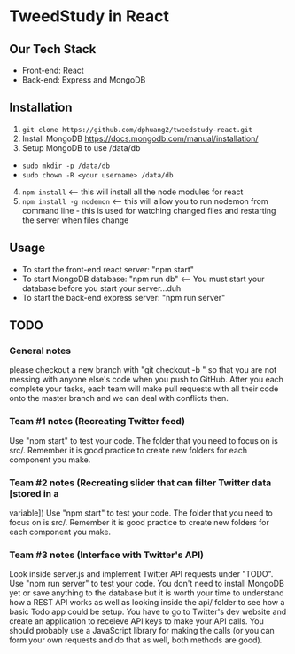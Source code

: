 # TweedStudy in React

## Our Tech Stack
 - Front-end: React
 - Back-end: Express and MongoDB

## Installation
1. ```git clone https://github.com/dphuang2/tweedstudy-react.git```
2. Install MongoDB https://docs.mongodb.com/manual/installation/
3. Setup MongoDB to use /data/db
 - ```sudo mkdir -p /data/db```
 - ```sudo chown -R <your username> /data/db```
4. ```npm install``` <-- this will install all the node modules for react
5. ```npm install -g nodemon``` <-- this will allow you to run nodemon from command line - this is
   used for watching changed files and restarting the server when files change

## Usage
- To start the front-end react server: "npm start"
- To start MongoDB database: "npm run db" <-- You must start your database
  before you start your server...duh
- To start the back-end express server: "npm run server"

## TODO

### General notes
please checkout a new branch with "git checkout -b <branch name>" so that you
are not messing with anyone else's code when you push to GitHub. After you each
complete your tasks, each team will make pull requests with all their code onto
the master branch and we can deal with conflicts then.

### Team #1 notes (Recreating Twitter feed)
Use "npm start" to test your code. The folder that you need to focus on is src/.
Remember it is good practice to create new folders for each component you make.

### Team #2 notes (Recreating slider that can filter Twitter data [stored in a
variable])
Use "npm start" to test your code. The folder that you need to focus on is src/.
Remember it is good practice to create new folders for each component you make.


### Team #3 notes (Interface with Twitter's API)
Look inside server.js and implement Twitter API requests under "TODO". Use "npm
run server" to test your code. You don't need to install MongoDB yet or save
anything to the database but it is worth your time to understand how a REST API
works as well as looking inside the api/ folder to see how a basic Todo app
could be setup. You have to go to Twitter's dev website and create an
application to receieve API keys to make your API calls. You should probably use
a JavaScript library for making the calls (or you can form your own requests and
do that as well, both methods are good).


